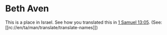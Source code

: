 # Beth Aven

This is a place in Israel. See how you translated this in [1 Samuel 13:05](../13/05.md). (See: [[rc://en/ta/man/translate/translate-names]])

